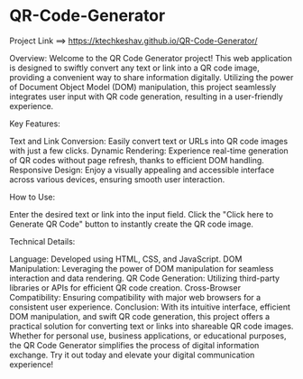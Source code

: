 # QR-Code-Generator
Project Link ==> https://ktechkeshav.github.io/QR-Code-Generator/

Overview:
Welcome to the QR Code Generator project! This web application is designed to swiftly convert any text or link into a QR code image, providing a convenient way to share information digitally. Utilizing the power of Document Object Model (DOM) manipulation, this project seamlessly integrates user input with QR code generation, resulting in a user-friendly experience.

Key Features:

Text and Link Conversion: Easily convert text or URLs into QR code images with just a few clicks.
Dynamic Rendering: Experience real-time generation of QR codes without page refresh, thanks to efficient DOM handling.
Responsive Design: Enjoy a visually appealing and accessible interface across various devices, ensuring smooth user interaction.

How to Use:

Enter the desired text or link into the input field.
Click the "Click here to Generate QR Code" button to instantly create the QR code image.

Technical Details:

Language: Developed using HTML, CSS, and JavaScript.
DOM Manipulation: Leveraging the power of DOM manipulation for seamless interaction and data rendering.
QR Code Generation: Utilizing third-party libraries or APIs for efficient QR code creation.
Cross-Browser Compatibility: Ensuring compatibility with major web browsers for a consistent user experience.
Conclusion:
With its intuitive interface, efficient DOM manipulation, and swift QR code generation, this project offers a practical solution for converting text or links into shareable QR code images. Whether for personal use, business applications, or educational purposes, the QR Code Generator simplifies the process of digital information exchange. Try it out today and elevate your digital communication experience!
